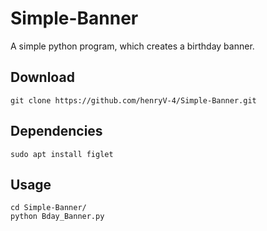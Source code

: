 # Simple-Banner
A simple python program, which creates a birthday banner.

## Download
```
git clone https://github.com/henryV-4/Simple-Banner.git
```
## Dependencies
```
sudo apt install figlet
```

## Usage
```
cd Simple-Banner/
python Bday_Banner.py
```
